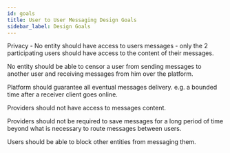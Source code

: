 ```yaml
---
id: goals
title: User to User Messaging Design Goals
sidebar_label: Design Goals
---
```


Privacy - No entity should have access to users messages - only the 2 participating users should have access to the content of their messages.


No entity should be able to censor a user from sending messages to another user and receiving messages from him over the platform.

Platform should guarantee all eventual messages delivery. e.g. a bounded time after a receiver client goes online.

Providers should not have access to messages content.

Providers should not be required to save messages for a long period of time beyond what is necessary to route messages between users.

Users should be able to block other entities from messaging them.
